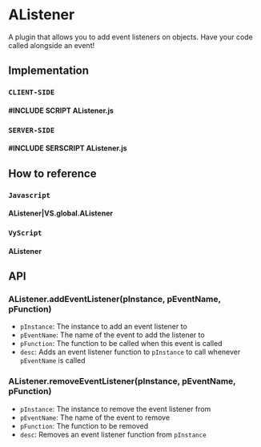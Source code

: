 # AListener
A plugin that allows you to add event listeners on objects. Have your code called alongside an event!

## Implementation 

### `CLIENT-SIDE`  
#### #INCLUDE SCRIPT AListener.js  
### `SERVER-SIDE` 
#### #INCLUDE SERSCRIPT AListener.js  

## How to reference  
### `Javascript`
#### AListener|VS.global.AListener  
  
### `VyScript`  
#### AListener

## API   

###  AListener.addEventListener(pInstance, pEventName, pFunction)
   - `pInstance`: The instance to add an event listener to  
   - `pEventName`: The name of the event to add the listener to  
   - `pFunction`: The function to be called when this event is called  
   - `desc`: Adds an event listener function to `pInstance` to call whenever `pEventName` is called  

###  AListener.removeEventListener(pInstance, pEventName, pFunction)   
   - `pInstance`: The instance to remove the event listener from  
   - `pEventName`: The name of the event to remove  
   - `pFunction`: The function to be removed  
   - `desc`: Removes an event listener function from `pInstance`   

